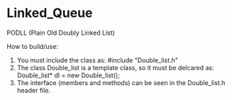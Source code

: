# Linked_Queue


PODLL (Plain Old Doubly Linked List)

How to build/use:
  1. You must include the class as: #include "Double_list.h"
  2. The class Double_list is a template class, so it must be delcared as: 
        Double_list<Type>* dl = new Double_list<Type>();
  3. The interface (members and methods) can be seen in the Double_list.h header file.
